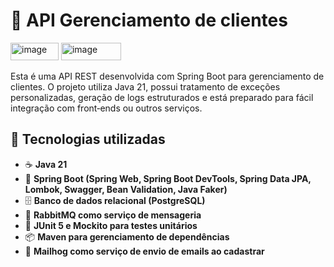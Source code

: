 # 📂 API Gerenciamento de clientes

<img width="77" height="28" alt="image" src="https://github.com/user-attachments/assets/b07e00d1-fcec-41d1-8904-62f338fced57" />
<img width="96" height="28" alt="image" src="https://github.com/user-attachments/assets/b54edcb1-472f-41e8-bc75-f9fa2303f4dc" />

Esta é uma API REST desenvolvida com Spring Boot para gerenciamento de clientes.
O projeto utiliza Java 21, possui tratamento de exceções personalizadas, geração de logs estruturados e está preparado para fácil integração com front‑ends ou outros serviços.

## 🚀 Tecnologias utilizadas

- ☕ **Java 21**
- 🌱 **Spring Boot (Spring Web, Spring Boot DevTools, Spring Data JPA, Lombok, Swagger, Bean Validation, Java Faker)**
- 🗄️ **Banco de dados relacional (PostgreSQL)**
- 🔑 **RabbitMQ como serviço de mensageria**
- 🧪 **JUnit 5 e Mockito para testes unitários**
- 📦 **Maven para gerenciamento de dependências**
- 📩 **Mailhog como serviço de envio de emails ao cadastrar** 
